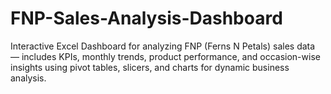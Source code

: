 # FNP-Sales-Analysis-Dashboard
Interactive Excel Dashboard for analyzing FNP (Ferns N Petals) sales data — includes KPIs, monthly trends, product performance, and occasion-wise insights using pivot tables, slicers, and charts for dynamic business analysis.
